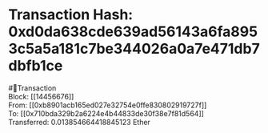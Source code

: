 
Transaction Hash: 0xd0da638cde639ad56143a6fa8953c5a5a181c7be344026a0a7e471db7dbfb1ce
====================================================================================
  
#💸Transaction  
Block: [[14456676]]  
From: [[0xb8901acb165ed027e32754e0ffe830802919727f]]  
To: [[0x710bda329b2a6224e4b44833de30f38e7f81d564]]  
Transferred: 0.013854664418845123 Ether